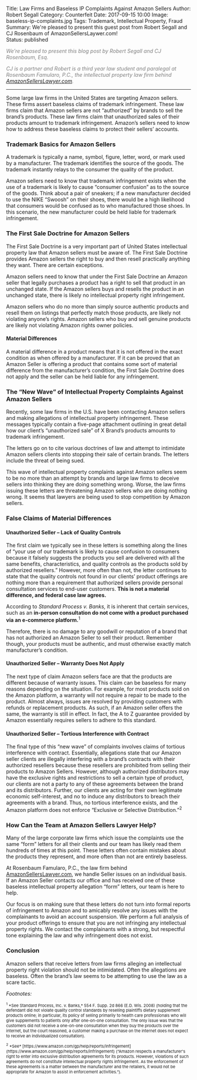 Title: Law Firms and Baseless IP Complaints Against Amazon Sellers
Author: Robert Segall
Category: Counterfeit
Date: 2017-09-15 10:00
Image: baseless-ip-complaints.jpg
Tags: Trademark, Intellectual Property, Fraud
Summary: We're pleased to present this guest post from Robert Segall and CJ Rosenbaum of AmazonSellersLaywer.com!  
Status: published 

<font color="gray">*We’re pleased to present this blog post by Robert Segall and CJ Rosenbaum, Esq.*</font>

<font color="gray">*CJ is a partner and Robert is a third year law student and paralegal at Rosenbaum Famularo, P.C., the intellectual property law firm behind [AmazonSellersLawyer.com](https://www.amazonsellerslawyer.com/).*</font>

---

Some large law firms in the United States are targeting Amazon sellers.  These firms assert baseless claims of trademark infringement. These law firms claim that Amazon sellers are not “authorized” by brands to sell the brand’s products. These law firms claim that unauthorized sales of their products amount to trademark infringement. Amazon’s sellers need to know how to address these baseless claims to protect their sellers’ accounts.
	
### Trademark Basics for Amazon Sellers 

A trademark is typically a name, symbol, figure, letter, word, or mark used by a manufacturer.  The trademark identifies the source of the goods.  The trademark instantly relays to the consumer the quality of the product. 

Amazon sellers need to know that trademark infringement exists when the use of a trademark is likely to cause “consumer confusion” as to the source of the goods. Think about a pair of sneakers; if a new manufacturer decided to use the NIKE “Swoosh” on their shoes, there would be a high likelihood that consumers would be confused as to who manufactured those shoes. In this scenario, the new manufacturer could be held liable for trademark infringement. 

### The First Sale Doctrine for Amazon Sellers

The First Sale Doctrine is a very important part of United States intellectual property law that Amazon sellers must be aware of. The First Sale Doctrine provides Amazon sellers the right to buy and then resell practically anything they want.  There are certain exceptions.

Amazon sellers need to know that under the First Sale Doctrine an Amazon seller that legally purchases a product has a right to sell that product in an unchanged state.  If the Amazon sellers buys and resells the product in an unchanged state, there is likely no intellectual property right infringement. 

Amazon sellers who do no more than simply source authentic products and resell them on listings that perfectly match those products, are likely not violating anyone’s rights.  Amazon sellers who buy and sell genuine products are likely not violating Amazon rights owner policies. 

#### Material Differences

A material difference in a product means that it is not offered in the exact condition as when offered by a manufacturer. If it can be proved that an Amazon Seller is offering a product that contains some sort of material difference from the manufacturer’s condition, the First Sale Doctrine does not apply and the seller can be held liable for any infringement. 

### The “New Wave” of Intellectual Property Complaints Against Amazon Sellers 

Recently, some law firms in the U.S. have been contacting Amazon sellers and making allegations of intellectual property infringement. These messages typically contain a five-page attachment outlining in great detail how our client’s “unauthorized sale” of X Brand’s products amounts to trademark infringement. 

The letters go on to cite various doctrines of law and attempt to intimidate Amazon sellers clients into stopping their sale of certain brands.  The letters include the threat of being sued.  

This wave of intellectual property complaints against Amazon sellers seem to be no more than an attempt by brands and large law firms to deceive sellers into thinking they are doing something wrong. Worse, the law firms issuing these letters are threatening Amazon sellers who are doing nothing wrong.  It seems that lawyers are being used to stop competition by Amazon sellers.


### False Claims of Material Differences

#### Unauthorized Seller – Lack of Quality Controls 

The first claim we typically see in these letters is something along the lines of “your use of our trademark is likely to cause confusion to consumers because it falsely suggests the products you sell are delivered with all the same benefits, characteristics, and quality controls as the products sold by authorized resellers.” However, more often than not, the letter continues to state that the quality controls not found in our clients’ product offerings are nothing more than a requirement that authorized sellers provide personal consultation services to end-user customers. **This is not a material difference, and federal case law agrees.** 

According to *Standard Process v. Banks,* it is inherent that certain services, such as an **in-person consultation do not come with a product purchased via an e-commerce platform.**<sup>1</sup> 

Therefore, there is no damage to any goodwill or reputation of a brand that has not authorized an Amazon Seller to sell their product. Remember though, your products must be authentic, and must otherwise exactly match manufacturer’s condition. 

#### Unauthorized Seller – Warranty Does Not Apply 

The next type of claim Amazon sellers face are that the products are different because of warranty issues. This claim can be baseless for many reasons depending on the situation. For example, for most products sold on the Amazon platform, a warranty will not require a repair to be made to the product. Almost always, issues are resolved by providing customers with refunds or replacement products. As such, if an Amazon seller offers the same, the warranty is still in effect. In fact, the A to Z guarantee provided by Amazon essentially requires sellers to adhere to this standard. 

#### Unauthorized Seller – Tortious Interference with Contract 

The final type of this “new wave” of complaints involves claims of tortious interference with contract. Essentially, allegations state that our Amazon seller clients are illegally interfering with a brand’s contracts with their authorized resellers because these resellers are prohibited from selling their products to Amazon Sellers. However, although authorized distributors may have the exclusive rights and restrictions to sell a certain type of product, our clients are not a party to any of these agreements between the brand and its distributors. Further, our clients are acting for their own legitimate economic self-interest, and no to induce any distributors to breach their agreements with a brand. Thus, no tortious interference exists, and the Amazon platform does not enforce “Exclusive or Selective Distribution.”<sup>2</sup>

### How Can the Team at Amazon Sellers Lawyer Help?

Many of the large corporate law firms which issue the complaints use the same “form” letters for all their clients and our team has likely read them hundreds of times at this point. These letters often contain mistakes about the products they represent, and more often than not are entirely baseless. 

At Rosenbaum Famularo, P.C., the law firm behind [AmazonSellersLawyer.com](https://www.amazonsellerslawyer.com/), we handle Seller issues on an individual basis. If an Amazon Seller contacts our office and has received one of these baseless intellectual property allegation “form” letters, our team is here to help. 

Our focus is on making sure that these letters do not turn into formal reports of infringement to Amazon and to amicably resolve any issues with the complainants to avoid an account suspension. We perform a full analysis of your product offerings to ensure that you are not infringing any intellectual property rights. We contact the complainants with a strong, but respectful tone explaining the law and why infringement does not exist. 

### Conclusion

Amazon sellers that receive letters from law firms alleging an intellectual property right violation should not be intimidated. Often the allegations are baseless. Often the brand’s law seems to be attempting to use the law as a scare tactic. 

*Footnotes:*

<p style="font-size:11px">
<sup>1</sup> *See Standard Process, Inc. v. Banks,* 554 F. Supp. 2d 866 (E.D. Wis. 2008) (holding that the defendant did not violate quality control standards by reselling plaintiffs dietary supplement products online; in particular, its policy of selling primarily to health care professionals who will give supplements to patients only after one-on-one consultation. The only issue was that the customers did not receive a one-on-one consultation when they buy the products over the internet, but the court reasoned, a customer making a purchase on the internet does not expect to receive an individualized consultation).
</p> 

<p style="font-size:11px">
<sup>2</sup> *See* [https://www.amazon.com/gp/help/reports/infringement](https://www.amazon.com/gp/help/reports/infringement) (“Amazon respects a manufacturer's right to enter into exclusive distribution agreements for its products. However, violations of such agreements do not constitute intellectual property rights infringement. As the enforcement of these agreements is a matter between the manufacturer and the retailers, it would not be appropriate for Amazon to assist in enforcement activities.”).
</p>

